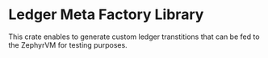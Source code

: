 # Ledger Meta Factory Library

This crate enables to generate custom ledger transtitions that can be fed to
the ZephyrVM for testing purposes.
